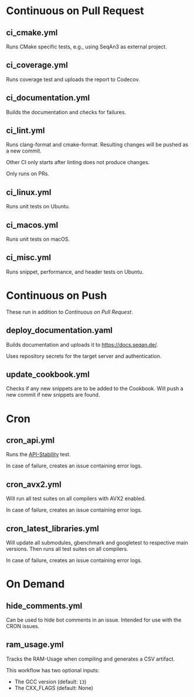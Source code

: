 <!--
    SPDX-FileCopyrightText: 2006-2024 Knut Reinert & Freie Universität Berlin
    SPDX-FileCopyrightText: 2016-2024 Knut Reinert & MPI für molekulare Genetik
    SPDX-License-Identifier: CC-BY-4.0
-->

# Continuous on Pull Request

## ci_cmake.yml

Runs CMake specific tests, e.g., using SeqAn3 as external project.

## ci_coverage.yml

Runs coverage test and uploads the report to Codecov.

## ci_documentation.yml

Builds the documentation and checks for failures.

## ci_lint.yml

Runs clang-format and cmake-format. Resulting changes will be pushed as a new commit.

Other CI only starts after linting does not produce changes.

Only runs on PRs.

## ci_linux.yml

Runs unit tests on Ubuntu.

## ci_macos.yml

Runs unit tests on macOS.

## ci_misc.yml

Runs snippet, performance, and header tests on Ubuntu.

# Continuous on Push

These run in addition to *Continuous on Pull Request*.

## deploy_documentation.yaml

Builds documentation and uploads it to https://docs.seqan.de/.

Uses repository secrets for the target server and authentication.

## update_cookbook.yml

Checks if any new snippets are to be added to the Cookbook. Will push a new commit if new snippets are found.

# Cron

## cron_api.yml

Runs the [API-Stability](https://github.com/seqan/seqan3/blob/main/test/api_stability/README.md) test.

In case of failure, creates an issue containing error logs.

## cron_avx2.yml

Will run all test suites on all compilers with AVX2 enabled.

In case of failure, creates an issue containing error logs.

## cron_latest_libraries.yml

Will update all submodules, gbenchmark and googletest to respective main versions. Then runs all test suites on all
compilers.

In case of failure, creates an issue containing error logs.

# On Demand

## hide_comments.yml

Can be used to hide bot comments in an issue. Intended for use with the CRON issues.

## ram_usage.yml

Tracks the RAM-Usage when compiling and generates a CSV artifact.

This workflow has two optional inputs:
  * The GCC version (default: `13`)
  * The CXX_FLAGS (default: None)
